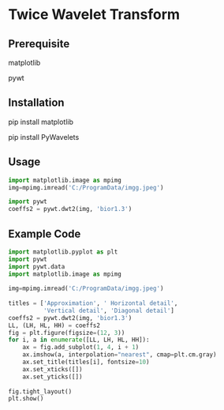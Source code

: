 # Twice Wavelet Transform

## Prerequisite

matplotlib

pywt 


## Installation

pip install matplotlib

pip install PyWavelets

## Usage
```python
import matplotlib.image as mpimg
img=mpimg.imread('C:/ProgramData/imgg.jpeg')
```
```python
import pywt
coeffs2 = pywt.dwt2(img, 'bior1.3')
```

## Example Code

```python
import matplotlib.pyplot as plt
import pywt
import pywt.data
import matplotlib.image as mpimg
 
img=mpimg.imread('C:/ProgramData/imgg.jpeg')
 
titles = ['Approximation', ' Horizontal detail',
          'Vertical detail', 'Diagonal detail']
coeffs2 = pywt.dwt2(img, 'bior1.3')
LL, (LH, HL, HH) = coeffs2
fig = plt.figure(figsize=(12, 3))
for i, a in enumerate([LL, LH, HL, HH]):
    ax = fig.add_subplot(1, 4, i + 1)
    ax.imshow(a, interpolation="nearest", cmap=plt.cm.gray)
    ax.set_title(titles[i], fontsize=10)
    ax.set_xticks([])
    ax.set_yticks([])
 
fig.tight_layout()
plt.show()
```
